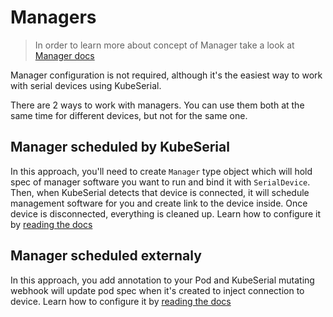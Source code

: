 # Managers

> In order to learn more about concept of Manager take a look at [Manager docs][MD]

Manager configuration is not required, although it's the easiest way to work with serial devices using KubeSerial.

There are 2 ways to work with managers. You can use them both at the same time for different devices, but not for the same one.

## Manager scheduled by KubeSerial

In this approach, you'll need to create `Manager` type object which will hold spec of manager software you want to run and bind it with `SerialDevice`. Then, when KubeSerial detects that device is connected, it will schedule management software for you and create link to the device inside. Once device is disconnected, everything is cleaned up. Learn how to configure it by [reading the docs][MIC]
## Manager scheduled externaly

In this approach, you add annotation to your Pod and KubeSerial mutating webhook will update pod spec when it's created to inject connection to device. Learn how to configure it by [reading the docs][MEC]

<!-- Links  -->
[MD]:  /components/manager.md            "Manager"
[MIC]: /configuration/managers/internal.md "Manager internal"
[MEC]: /configuration/managers/external.md "Manager external"
